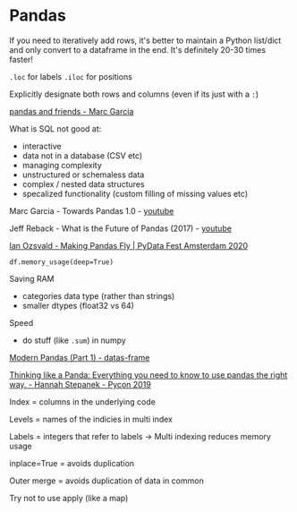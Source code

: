 # Pandas

If you need to iteratively add rows, it's better to maintain a Python list/dict and only convert to a dataframe in the end. It's definitely 20-30 times faster!

`.loc` for labels
`.iloc` for positions

Explicitly designate both rows and columns (even if its just with a `:`)

[pandas and friends - Marc Garcia](https://youtu.be/PQPv_4rOWe4)

What is SQL not good at:
- interactive
- data not in a database (CSV etc)
- managing complexity
- unstructured or schemaless data
- complex / nested data structures
- specalized functionality (custom filling of missing values etc)

Marc Garcia - Towards Pandas 1.0 - [youtube](https://www.youtube.com/watch?v=hK6o_TDXXN8)

Jeff Reback - What is the Future of Pandas (2017) - [youtube](https://www.youtube.com/watch?v=_-gJtO0XR48)

[Ian Ozsvald - Making Pandas Fly | PyData Fest Amsterdam 2020](https://youtu.be/N4pj3CS857c)

`df.memory_usage(deep=True)`

Saving RAM

- categories data type (rather than strings)
- smaller dtypes (float32 vs 64)

Speed

- do stuff (like `.sum`) in numpy

[Modern Pandas (Part 1) - datas-frame](https://tomaugspurger.github.io/modern-1-intro.html)

[Thinking like a Panda: Everything you need to know to use pandas the right way. - Hannah Stepanek - Pycon 2019](https://www.youtube.com/watch?v=ObUcgEO4N8w)

Index = columns in the underlying code

Levels = names of the indicies in multi index

Labels = integers that refer to labels -> Multi indexing reduces memory usage

inplace=True = avoids duplication

Outer merge = avoids duplication of data in common

Try not to use apply (like a map)


